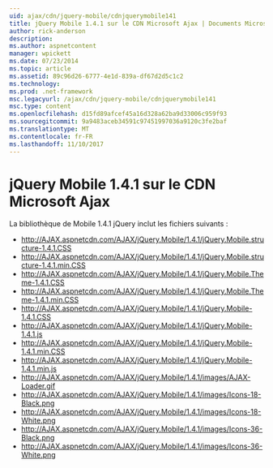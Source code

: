 ```yaml
---
uid: ajax/cdn/jquery-mobile/cdnjquerymobile141
title: jQuery Mobile 1.4.1 sur le CDN Microsoft Ajax | Documents Microsoft
author: rick-anderson
description: 
ms.author: aspnetcontent
manager: wpickett
ms.date: 07/23/2014
ms.topic: article
ms.assetid: 89c96d26-6777-4e1d-839a-df67d2d5c1c2
ms.technology: 
ms.prod: .net-framework
msc.legacyurl: /ajax/cdn/jquery-mobile/cdnjquerymobile141
msc.type: content
ms.openlocfilehash: d15fd89afcef45a16d328a62ba9d33006c959f93
ms.sourcegitcommit: 9a9483aceb34591c97451997036a9120c3fe2baf
ms.translationtype: MT
ms.contentlocale: fr-FR
ms.lasthandoff: 11/10/2017
---
```

<a name="jquery-mobile-141-on-the-microsoft-ajax-cdn"></a>jQuery Mobile 1.4.1 sur le CDN Microsoft Ajax
====================
La bibliothèque de Mobile 1.4.1 jQuery inclut les fichiers suivants :

- http://AJAX.aspnetcdn.com/AJAX/jQuery.Mobile/1.4.1/jQuery.Mobile.structure-1.4.1.CSS
- http://AJAX.aspnetcdn.com/AJAX/jQuery.Mobile/1.4.1/jQuery.Mobile.structure-1.4.1.min.CSS
- http://AJAX.aspnetcdn.com/AJAX/jQuery.Mobile/1.4.1/jQuery.Mobile.Theme-1.4.1.CSS
- http://AJAX.aspnetcdn.com/AJAX/jQuery.Mobile/1.4.1/jQuery.Mobile.Theme-1.4.1.min.CSS
- http://AJAX.aspnetcdn.com/AJAX/jQuery.Mobile/1.4.1/jQuery.Mobile-1.4.1.CSS
- http://AJAX.aspnetcdn.com/AJAX/jQuery.Mobile/1.4.1/jQuery.Mobile-1.4.1.js
- http://AJAX.aspnetcdn.com/AJAX/jQuery.Mobile/1.4.1/jQuery.Mobile-1.4.1.min.CSS
- http://AJAX.aspnetcdn.com/AJAX/jQuery.Mobile/1.4.1/jQuery.Mobile-1.4.1.min.js
- http://AJAX.aspnetcdn.com/AJAX/jQuery.Mobile/1.4.1/images/AJAX-Loader.gif
- http://AJAX.aspnetcdn.com/AJAX/jQuery.Mobile/1.4.1/images/Icons-18-Black.png
- http://AJAX.aspnetcdn.com/AJAX/jQuery.Mobile/1.4.1/images/Icons-18-White.png
- http://AJAX.aspnetcdn.com/AJAX/jQuery.Mobile/1.4.1/images/Icons-36-Black.png
- http://AJAX.aspnetcdn.com/AJAX/jQuery.Mobile/1.4.1/images/Icons-36-White.png

